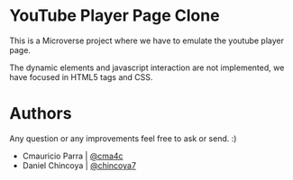 
# YouTube Player Page Clone

This is a Microverse project where we have to emulate the youtube player
page.

The dynamic elements and javascript interaction are not implemented, we
have focused in HTML5 tags and CSS.

# Authors

Any question or any improvements feel free to ask or send. :)

* Cmauricio Parra | [@cma4c](https://twitter.com/cma4c)
* Daniel Chincoya | [@chincoya7](https://twitter.com/chincoya7)
